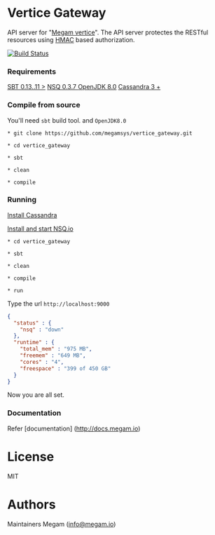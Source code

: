 Vertice Gateway
================

API server for "[Megam vertice](https://www.megam.io)". The API server protectes the RESTful resources using [HMAC](http://www.ietf.org/rfc/rfc2104.txt) based authorization.

[![Build Status](https://travis-ci.org/megamsys/megam_gateway.png)](https://travis-ci.org/megamsys/megam_gateway)

### Requirements

>
[SBT 0.13..11 >](https://scala-sbt.org)
[NSQ 0.3.7  ](http://nsq.io)
[OpenJDK 8.0](http://openjdk.java.net/install/index.html)
[Cassandra 3 +](http://apache.cassandra.org)


### Compile from source

You'll need `sbt` build tool. and `OpenJDK8.0`

```
* git clone https://github.com/megamsys/vertice_gateway.git

* cd vertice_gateway

* sbt

* clean

* compile

```

### Running

[Install Cassandra](http://cassandra.apache.org/download/)

[Install and start NSQ.io](http://nsq.io/deployment/installing.html)

```
* cd vertice_gateway

* sbt

* clean

* compile

* run

```

Type the url `http://localhost:9000`

```json
{
  "status" : {
    "nsq" : "down"
  },
  "runtime" : {
    "total_mem" : "975 MB",
    "freemem" : "649 MB",
    "cores" : "4",
    "freespace" : "399 of 450 GB"
  }
}

```

Now you are all set. 

### Documentation

Refer [documentation] (http://docs.megam.io)


# License

MIT


# Authors

Maintainers Megam (<info@megam.io>)
